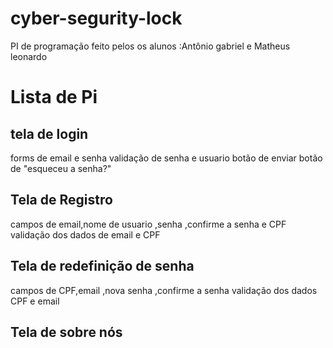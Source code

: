 # cyber-segurity-lock
PI de programação feito pelos os alunos :Antônio gabriel e Matheus leonardo 
# Lista de Pi
## tela de login 
forms de email e senha 
validação de senha e usuario 
botão de enviar 
botão de "esqueceu a senha?"
## Tela de Registro
campos de email,nome de usuario ,senha ,confirme a senha e CPF
validação dos dados de email e CPF 
## Tela de redefinição de senha 
campos de CPF,email ,nova senha ,confirme a senha 
validação dos dados CPF e email
## Tela de sobre nós 

